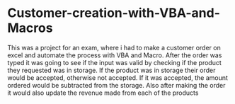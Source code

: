 # Customer-creation-with-VBA-and-Macros
This was a project for an exam, where i had to make a customer order on excel and automate the process with VBA and Macro. After the order was typed it was going to see if the input was valid by checking if the product they requested was in storage. If the product was in storage their order would be accepted, otherwise not accepted. If it was accepted, the amount ordered would be subtracted from the storage. Also after making the order it would also update the revenue made from each of the products
